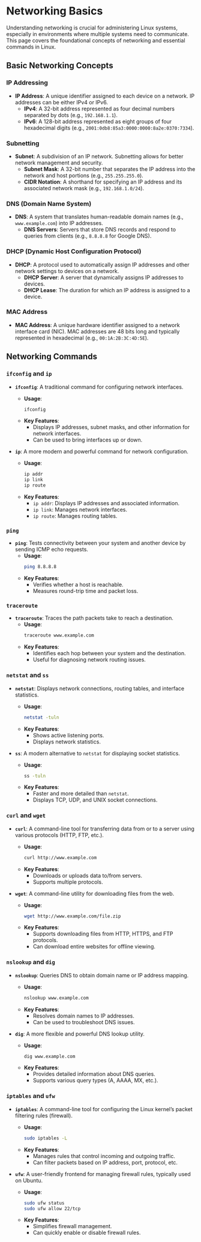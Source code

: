 # Networking Basics

Understanding networking is crucial for administering Linux systems, especially in environments where multiple systems need to communicate. This page covers the foundational concepts of networking and essential commands in Linux.

## Basic Networking Concepts

### IP Addressing

- **IP Address**: A unique identifier assigned to each device on a network. IP addresses can be either IPv4 or IPv6.
  - **IPv4**: A 32-bit address represented as four decimal numbers separated by dots (e.g., `192.168.1.1`).
  - **IPv6**: A 128-bit address represented as eight groups of four hexadecimal digits (e.g., `2001:0db8:85a3:0000:0000:8a2e:0370:7334`).

### Subnetting

- **Subnet**: A subdivision of an IP network. Subnetting allows for better network management and security.
  - **Subnet Mask**: A 32-bit number that separates the IP address into the network and host portions (e.g., `255.255.255.0`).
  - **CIDR Notation**: A shorthand for specifying an IP address and its associated network mask (e.g., `192.168.1.0/24`).

### DNS (Domain Name System)

- **DNS**: A system that translates human-readable domain names (e.g., `www.example.com`) into IP addresses.
  - **DNS Servers**: Servers that store DNS records and respond to queries from clients (e.g., `8.8.8.8` for Google DNS).

### DHCP (Dynamic Host Configuration Protocol)

- **DHCP**: A protocol used to automatically assign IP addresses and other network settings to devices on a network.
  - **DHCP Server**: A server that dynamically assigns IP addresses to devices.
  - **DHCP Lease**: The duration for which an IP address is assigned to a device.

### MAC Address

- **MAC Address**: A unique hardware identifier assigned to a network interface card (NIC). MAC addresses are 48 bits long and typically represented in hexadecimal (e.g., `00:1A:2B:3C:4D:5E`).

## Networking Commands

### `ifconfig` and `ip`

- **`ifconfig`**: A traditional command for configuring network interfaces.
  - **Usage**:
    ```bash
    ifconfig
    ```
  - **Key Features**:
    - Displays IP addresses, subnet masks, and other information for network interfaces.
    - Can be used to bring interfaces up or down.

- **`ip`**: A more modern and powerful command for network configuration.
  - **Usage**:
    ```bash
    ip addr
    ip link
    ip route
    ```
  - **Key Features**:
    - `ip addr`: Displays IP addresses and associated information.
    - `ip link`: Manages network interfaces.
    - `ip route`: Manages routing tables.

### `ping`

- **`ping`**: Tests connectivity between your system and another device by sending ICMP echo requests.
  - **Usage**:
    ```bash
    ping 8.8.8.8
    ```
  - **Key Features**:
    - Verifies whether a host is reachable.
    - Measures round-trip time and packet loss.

### `traceroute`

- **`traceroute`**: Traces the path packets take to reach a destination.
  - **Usage**:
    ```bash
    traceroute www.example.com
    ```
  - **Key Features**:
    - Identifies each hop between your system and the destination.
    - Useful for diagnosing network routing issues.

### `netstat` and `ss`

- **`netstat`**: Displays network connections, routing tables, and interface statistics.
  - **Usage**:
    ```bash
    netstat -tuln
    ```
  - **Key Features**:
    - Shows active listening ports.
    - Displays network statistics.

- **`ss`**: A modern alternative to `netstat` for displaying socket statistics.
  - **Usage**:
    ```bash
    ss -tuln
    ```
  - **Key Features**:
    - Faster and more detailed than `netstat`.
    - Displays TCP, UDP, and UNIX socket connections.

### `curl` and `wget`

- **`curl`**: A command-line tool for transferring data from or to a server using various protocols (HTTP, FTP, etc.).
  - **Usage**:
    ```bash
    curl http://www.example.com
    ```
  - **Key Features**:
    - Downloads or uploads data to/from servers.
    - Supports multiple protocols.

- **`wget`**: A command-line utility for downloading files from the web.
  - **Usage**:
    ```bash
    wget http://www.example.com/file.zip
    ```
  - **Key Features**:
    - Supports downloading files from HTTP, HTTPS, and FTP protocols.
    - Can download entire websites for offline viewing.

### `nslookup` and `dig`

- **`nslookup`**: Queries DNS to obtain domain name or IP address mapping.
  - **Usage**:
    ```bash
    nslookup www.example.com
    ```
  - **Key Features**:
    - Resolves domain names to IP addresses.
    - Can be used to troubleshoot DNS issues.

- **`dig`**: A more flexible and powerful DNS lookup utility.
  - **Usage**:
    ```bash
    dig www.example.com
    ```
  - **Key Features**:
    - Provides detailed information about DNS queries.
    - Supports various query types (A, AAAA, MX, etc.).

### `iptables` and `ufw`

- **`iptables`**: A command-line tool for configuring the Linux kernel’s packet filtering rules (firewall).
  - **Usage**:
    ```bash
    sudo iptables -L
    ```
  - **Key Features**:
    - Manages rules that control incoming and outgoing traffic.
    - Can filter packets based on IP address, port, protocol, etc.

- **`ufw`**: A user-friendly frontend for managing firewall rules, typically used on Ubuntu.
  - **Usage**:
    ```bash
    sudo ufw status
    sudo ufw allow 22/tcp
    ```
  - **Key Features**:
    - Simplifies firewall management.
    - Can quickly enable or disable firewall rules.

